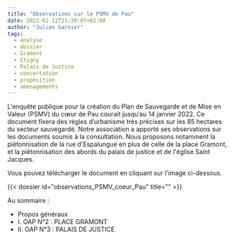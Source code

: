 ```yaml
---
title: "Observations sur le PSMV de Pau"
date: 2022-01-12T21:39:07+02:00
author: "Julien Garnier"
tags:
  - analyse
  - dossier
  - Gramont
  - Etigny
  - Palais de Justice
  - concertation
  - proposition
  - amenagements
---
```


L'enquête publique pour la création du Plan de Sauvegarde et de Mise en Valeur (PSMV) du cœur de Pau courait jusqu’au 14 janvier 2022. Ce document fixera des règles d’urbanisme très précises sur les 85 hectares du secteur sauvegardé. Notre association a apporté ses observations sur les documents soumis à la consultation. Nous proposons notamment la piétonnisation de la rue d'Espalungue en plus de celle de la place Gramont, et la piétonnisation des abords du palais de justice et de l'église Saint Jacques. 

Vous pouvez télécharger le document en cliquant sur l'image ci-dessous.


<div class="pure-g trombi">
{{< dossier id="observations_PSMV_coeur_Pau" title="" >}}
</div>


Au sommaire :
* Propos généraux
* I. OAP N°2 : PLACE GRAMONT
* II. OAP N°3 : PALAIS DE JUSTICE
